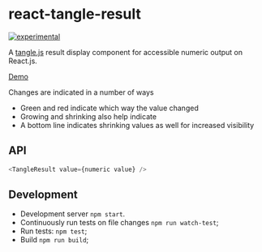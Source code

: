 # react-tangle-result
[![experimental](http://badges.github.io/stability-badges/dist/experimental.svg)](http://github.com/badges/stability-badges)

A [tangle.js](http://worrydream.com/Tangle/) result display component for accessible numeric output on React.js.

[Demo](https://hoffination.github.io/react-tangle-result/)

Changes are indicated in a number of ways
- Green and red indicate which way the value changed
- Growing and shrinking also help indicate
- A bottom line indicates shrinking values as well for increased visibility

## API
```js
<TangleResult value={numeric value} />
```

## Development

* Development server `npm start`.
* Continuously run tests on file changes `npm run watch-test`;
* Run tests: `npm test`;
* Build `npm run build`;

